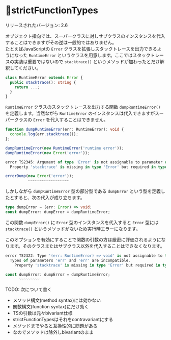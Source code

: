 # 🚧strictFunctionTypes

リリースされたバージョン: 2.6

オブジェクト指向では、スーパークラスに対しサブクラスのインスタンスを代入することはできますがその逆は一般的ではありません。  
たとえばJavaScriptの `Error` クラスを拡張しスタックトレースを出力できるようになった `RuntimeError` というクラスを用意します。ここではスタックトレースの実装は重要ではないので `stacktrace()` というメソッドが加わったとだけ解釈してください。

```typescript
class RuntimeError extends Error {
  public stacktrace(): string {
    return ...;
  }
}
```

`RuntimeError` クラスのスタックトレースを出力する関数 `dumpRuntimeError()` を定義します。当然ながら `RuntimeError` のインスタンスは代入できますがスーパークラスの `Error` を代入することはできません。

```typescript
function dumpRuntimeError(err: RuntimeError): void {
  console.log(err.stacktrace());
};

dumpRuntimeError(new RuntimeError('runtime error'));
dumpRuntimeError(new Error('error'));

error TS2345: Argument of type 'Error' is not assignable to parameter of type 'RuntimeError'.
  Property 'stacktrace' is missing in type 'Error' but required in type 'RuntimeError'.

errorDump(new Error('error'));
          ~~~~~~~~~~~~~~~~~~
```

しかしながら `dumpRuntimeError` 型の部分型である `dumpError` という型を定義したとすると、次の代入が成り立ちます。

```typescript
type dumpError = (err: Error) => void;
const dumpError: dumpError = dumpRuntimeError;
```

この関数 `dumpError()` に `Error` 型のインスタンスを代入すると `Error` 型には `stacktrace()` というメソッドがないため実行時エラーになります。

このオプションを有効にすることで関数の引数の方は厳密に評価されるようになります。そのクラスまたはサブクラス以外を代入することはできなくなります。

```typescript
error TS2322: Type '(err: RuntimeError) => void' is not assignable to type 'dumpError'.
  Types of parameters 'err' and 'err' are incompatible.
    Property 'stacktrace' is missing in type 'Error' but required in type 'RuntimeError'.

const dumpError: dumpError = dumpRuntimeError;
      ~~~~~~~~~
```

TODO: 次について書く

* メソッド構文\(method syntax\)には効かない
* 関数構文\(function syntax\)にだけ効く
* TSの引数は元々bivariant仕様
* strictFunctionTypesはそれをcontravariantにする
* メソッドまでやると互換性的に問題がある
* なのでメソッドは除外しbivariantのまま



